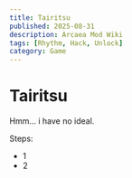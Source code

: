 ```yaml
---
title: Tairitsu
published: 2025-08-31
description: Arcaea Mod Wiki
tags: [Rhythm, Hack, Unlock]
category: Game
---
```


# Tairitsu

Hmm... i have no ideal.

Steps:

- 1
- 2
